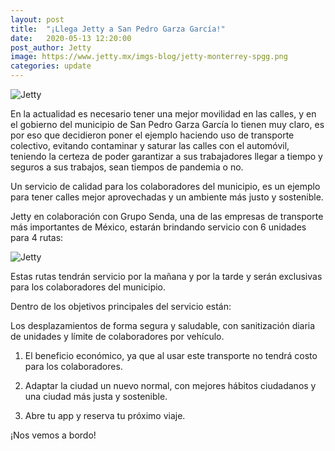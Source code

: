```yaml
---
layout: post
title:  "¡Llega Jetty a San Pedro Garza García!"
date:   2020-05-13 12:20:00
post_author: Jetty
image: https://www.jetty.mx/imgs-blog/jetty-monterrey-spgg.png
categories: update
---
```

![Jetty]({{site.baseurl}}/imgs-blog/jetty-monterrey-spgg.png)

En la actualidad es necesario tener una mejor movilidad en las calles, y en el gobierno del municipio de San Pedro Garza García lo tienen muy claro, es por eso que decidieron poner el ejemplo haciendo uso de transporte colectivo, evitando contaminar y saturar las calles con el automóvil, teniendo la certeza de poder garantizar a sus trabajadores llegar a tiempo y seguros a sus trabajos, sean tiempos de pandemia o no.

Un servicio de calidad para los colaboradores del municipio, es un ejemplo para tener calles mejor aprovechadas y un ambiente más justo y sostenible.

Jetty en colaboración con Grupo Senda, una de las empresas de transporte más importantes de México, estarán brindando servicio con 6 unidades para 4 rutas:

![Jetty]({{site.baseurl}}/imgs-blog/Jetty-Rutas-MTY.png)

Estas rutas tendrán servicio por la mañana y por la tarde y serán exclusivas para los colaboradores del municipio.

Dentro de los objetivos principales del servicio están:

Los desplazamientos de forma segura y saludable, con sanitización diaria de unidades y límite de colaboradores por vehículo.

<ol>
  <li><p>El beneficio económico, ya que al usar este transporte no tendrá costo para los colaboradores.</p></li>
  <li><p>Adaptar la ciudad un nuevo normal, con mejores hábitos ciudadanos y una ciudad más justa y sostenible.</p></li>
  <li><p>Abre tu app y reserva tu próximo viaje.</p></li>
</ol>

¡Nos vemos a bordo!

